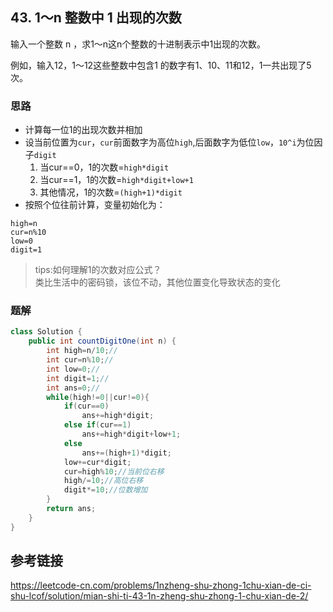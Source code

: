 ## 43. 1～n 整数中 1 出现的次数 
 输入一个整数 n ，求1～n这n个整数的十进制表示中1出现的次数。

例如，输入12，1～12这些整数中包含1 的数字有1、10、11和12，1一共出现了5次。

### 思路
* 计算每一位1的出现次数并相加
* 设当前位置为`cur`，`cur`前面数字为高位`high`,后面数字为低位`low`，`10^i`为位因子`digit`
    1. 当cur==0，1的次数=`high*digit`
    2. 当cur==1，1的次数=`high*digit+low+1`
    3. 其他情况，1的次数=`(high+1)*digit`
* 按照个位往前计算，变量初始化为：
```
high=n
cur=n%10
low=0
digit=1
```
>tips:如何理解1的次数对应公式？  
类比生活中的密码锁，该位不动，其他位置变化导致状态的变化
### 题解
```java
class Solution {
    public int countDigitOne(int n) {
        int high=n/10;//
        int cur=n%10;//
        int low=0;//
        int digit=1;//
        int ans=0;//
        while(high!=0||cur!=0){
            if(cur==0)
                ans+=high*digit;
            else if(cur==1)
                ans+=high*digit+low+1;
            else
                ans+=(high+1)*digit;
            low+=cur*digit;
            cur=high%10;//当前位右移
            high/=10;//高位右移
            digit*=10;//位数增加
        }
        return ans;
    }
}
```
## 参考链接
https://leetcode-cn.com/problems/1nzheng-shu-zhong-1chu-xian-de-ci-shu-lcof/solution/mian-shi-ti-43-1n-zheng-shu-zhong-1-chu-xian-de-2/